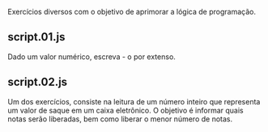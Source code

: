 Exercícios diversos com o objetivo de aprimorar a lógica de programação.

## script.01.js 
Dado um valor numérico, escreva - o por extenso.

## script.02.js 

Um dos exercícios, consiste na leitura de um número inteiro que representa um valor de saque em um caixa eletrônico. O objetivo é informar quais notas serão liberadas, bem como liberar o menor número de notas.
